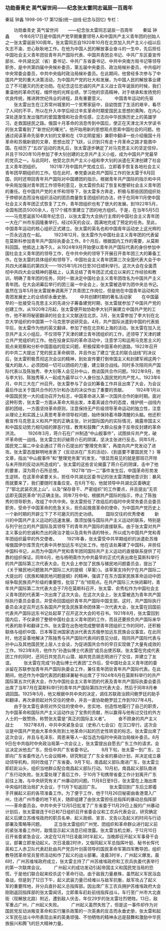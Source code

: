 ### 功勋垂青史  英气留世间——纪念张太雷同志诞辰一百周年
秦延  钟鑫
1998-06-17
第12版(统一战线·纪念与回忆)
专栏：

　　功勋垂青史  英气留世间
　　——纪念张太雷同志诞辰一百周年
　　秦延  钟鑫
　　今年6月17日是中国共产党早期重要领导人和中国共产主义青年团的创始人之一张太雷诞辰100周年。张太雷同志自1920年10月在北京加入共产主义小组以后矢志不渝、忠心耿耿地工作。在他为中国人民的解放事业奋斗的一生中，先后担任中国社会主义青年团驻青年共产国际代表、中国共青团总书记、中共广东区委宣传部长、中共湖北区（省）委书记、中共广东省委书记、中共中央南方局书记等领导职务，是中共第四届中央候补委员，第五届中央委员、政治局候补委员，中共临时中央常委会委员，中共中央临时政治局候补委员。在此期间，他曾经多次参与了中国共产党的重大决策活动，为中国共产党的壮大和发展，为中国人民的解放事业建立了不可磨灭的历史功勋。在纪念这位忠诚的共产主义战士百年诞辰的时候，我们重温他的革命历程，缅怀他的光辉业绩，学习他的崇高精神，对于继承和发扬党的优良传统，推进跨世纪伟业的进程，具有重要意义。
　　中国青年运动的先驱
　　张太雷出生在江苏常州城里的一个贫寒家庭中，自幼饱尝了生活的艰辛，看尽了人间的不平，所以在升入中学后经过辛亥革命时期爱国民主思想的熏陶，在内心深处逐渐生发出强烈的爱国激情和社会责任感，立志向中华民族历史上的英雄学习，走救国拯民之路。俄国十月革命的消息传到中国后，使正在天津北洋大学读书的张太雷看到了“新世纪的曙光”。他开始用新的思想观点思索中国社会的问题。他通过阅读革命先驱李大钊的文章和在《华北明星报》兼职中翻译一些介绍俄国十月革命和苏俄新貌的文章，思想出现了飞跃，认识到只有走十月革命之路才能救中国。在经历了“五四”运动的洗礼后，张太雷逐步确定了对马克思主义的坚定信仰，并且于1920年10月参加了李大钊创建的北京共产主义小组，成为中国共产党最早的党员之一。与此同时，他受北京共产主义小组和李大钊的派遣在天津创建了社会主义青年团组织。
　　1921年7月中国共产党成立后，立即着手恢复各地社会主义青年团早期组织的工作。恰在此时，奉党委派赴共产国际工作的张太雷于8月回国，同时还带回青年共产国际对中国建团的指示。根据青年共产国际的指示和中共中央局加强对青年团工作领导的意见，张太雷担负起了恢复和整顿社会主义青年团的重任。在中国共产党的关怀和领导下，张太雷多方奔走，积极与那些因团组织处于停顿状态而没有组织活动的团员商量恢复团组织的办法，终于在同年11月使中国社会主义青年团正式恢复了工作，青年团组织也有了很大的发展。到1922年5月，全国有团员5000余人，在17个城市里建立了团的地方组织。于是，在当年5月5日——马克思诞辰104周年纪念日，以张太雷为大会执行主席的中国社会主义青年团一大在广州市东园隆重举行。经过6天的会议，圆满地完成了预定的任务。至此，中国青年运动的核心组织正式建立。张太雷的英名也和中国青年运动史上这光辉的一页永远连在一起。
　　1923年12月，张太雷作为中国社会主义青年团的代表留在莫斯科参加青年共产国际执委会工作。8个月后，根据国内工作的需要，从莫斯科回国。他抵达上海不久，从1924年9月开始便以青年共产国际代表的身份参加中国社会主义青年团的领导工作，在中共中央的领导下开展召开青年团三大的筹备工作。在张太雷的具体组织和领导下，中国社会主义青年团第三次全国代表大会于中共四大闭幕后的第四天——1925年1月26日至30日顺利举行。这次大会在全面贯彻中共四大会议精神的基础上，认真总结了青年团正式成立以来的工作经验和教训，明确了青年团的任务，同时一致决定中国社会主义青年团改名为中国共产主义青年团。在大会闭幕后举行的团三届一中全会上，张太雷被选举为团中央总书记。虽然在当年5月张太雷就奉调离开了共青团工作岗位，但是他在中国青年运动和共青团发展史上的业绩却永垂史册。
　　中共创建时期的著名活动家
　　在中国最早的一批接受马克思主义的先进分子筹备建党时期，张太雷就参加了中国共产党的创建工作。从1920年2月起，张太雷便开始协助李大钊开展建立中国共产党的工作，他不断将秘密翻译的社会主义文献送往北京。3月，张太雷参加了李大钊在北京大学组织的中国第一个马克思学说研究会。4月，共产国际派遣到中国的代表抵华后，张太雷作为他的英文翻译，参加了他在北京和上海的活动。张太雷在加入北京共产主义小组后，不仅领导了天津的建立青年团组织的工作，还领导了天津的建立共产党组织的工作。他在投身实际的革命活动中，注意学习和运用马克思主义的观点来观察和分析中国面临的现实问题，积极探索中国革命的道路。1922年召开的中共二大提出了党的民主革命纲领，并且作出了建立“民主的联合战线”的决议后，张太雷积极贯彻这次会议的精神，到处宣传要打倒帝国主义和封建军阀这两个强大的敌人，必须团结一切可以团结的力量，建立联合战线。同时多次陪同共产国际代表以及陈独秀、李大钊等人会见孙中山，商谈国共合作问题。1922年9月，他与李大钊、陈独秀等人一起成为最早以个人身份加入国民党的共产党人。1923年6月，中共三大在广州召开。张太雷参与了会议的筹备工作并且出席了大会，为会议最后作出关于国共合作的方针和办法的决议作出了重要的贡献。
　　1924年1月以中国国民党一大的成功召开为标志，中国革命进入第一次国共合作的新时期。面对这种形势，张太雷一方面从革命大局出发，本着真诚合作的态度，维护统一战线内部的团结，一方面坚持革命原则，注意保持无产阶级领导革命运动的独立性，注意从理论上和实践上认真思考革命领导权问题，始终保持着冷静清醒的头脑。他还积极宣传马克思主义和共产党的正确主张，针对国际国内的实际情况，揭露帝国主义和中国反动势力相勾结的罪恶行径，教育和鼓舞广大群众投身于反帝反封建的革命洪流。
　　1926年3月，蒋介石在广州制造“中山舰事件”，试图排斥共产党，破坏革命统一战线。张太雷立刻识破蒋介石的阴谋，坚决主张进行反击。同年5月，国民党二届二中全会通过了蒋介石提出的“整理党务案”，再度向共产党发动了进攻。张太雷态度鲜明地发表了《反动派在广东的活动》、《到底要不要国民党？》等文章，指出“中山舰事件”和“整理党务案”的发生，“很显而易见的就是那班已开除与未开除的反动派所造成的”。张太雷的这些言论揭露了蒋介石的阴谋，击中了他的要害，深为蒋介石所忌恨。
　　1927年“四一二”事件发生后，中国革命形势发生逆转。在这革命紧要关头，担任中共湖北区委书记的张太雷清醒地意识到：暴风雨就要来了，我们要随时准备应变。在6月下旬，他就领导中共湖北区委确定了“鄂北武装农民上山”，以及“保存骨干、严密组织”的工作要点，并且提出“无农运即无国民革命”的正确主张。同年7月中旬，根据共产国际的指示，停止了陈独秀的领导职务，改组了中共中央。张太雷担任了改组后的临时中央常务委员会委员职务，受命于中国革命的危急关头，担负起挽救革命的使命，为中国共产党历史上一个新时期的开辟立下了不可磨灭的历史功绩。
　　国际交往的优秀使者
　　新兴的中国共产主义运动的迅速发展，亟须加强与国际共产主义运动的联系，特别是与列宁创立的共产国际及其领导下的青年共产国际的直接联系。由于张太雷对共产主义事业的忠诚和杰出的政治才能以及具有外语的特长，所以成为中国共产党和青年团组织最早的外交使者。
　　1921年春，张太雷受中共早期组织的派遣赴苏维埃俄国伊尔库茨克代表中共参加远东书记处工作。他在该处筹建了中国科，并担任中国科书记，从而为中国共产党和青年团同国际共产主义运动的直接联系提供了可靠的组织保证。同年6月，他与杨明斋作为中共最早的正式代表出席在莫斯科举行的共产国际第三次代表大会。在大会上参加了民族与殖民地问题委员会，提出了《关于殖民地问题致共产国际三大的提纲（草案）》。该草案支持列宁在共产国际二大提出的《民族和殖民地问题提纲》的精神，强调了在东方国家民族革命运动中团结争取民族资产阶级的重要性，批驳了“左”倾观点。在共产国际三大快闭幕时，青年共产国际第二次代表大会于7月在莫斯科召开，张太雷、俞秀松作为中国社会主义青年团的代表第一次出席了这次大会。在这次大会上，张太雷被选为青年共产国际执行委员会委员，并受命回国组织青年共产国际中国支部。这时，共产国际执行委员会决定召开远东各国共产党及民族革命团体第一次代表大会，张太雷在回国前代表共产国际远东书记处起草了召开这次大会的号召书。1921年8月，张太雷回到国内后，不仅承担了整顿中国社会主义青年团的工作，而且还要担负共产国际来华代表的助手和翻译工作。张太雷在出色地完成整顿青年团组织工作的同时，还积极联络与组织中国、日本等亚洲国家选派代表去苏俄参加远东民族会议事宜。在此同时，他还妥善地解决了陈独秀与共产国际代表间的意见分歧，陪同共产国际代表与孙中山及其他国民党上层人士会谈，为促进国共合作的早日实现做了大量有成效的工作。1923年8月，他作为“孙逸仙博士代表团”成员出使苏联。张太雷在完成代表团工作的同时，还同日共党员片山潜、越共党员胡志明进行了交往，并建立了友谊。
　　张太雷在完成“孙逸仙博士代表团”工作后，受中国社会主义青年团的委派留在苏联参加青年共产国际执委会工作，兼任青年团驻青年共产国际代表。在此期间，他还作为中国代表团的翻译兼秘书出席了于1924年6月在莫斯科举行的共产国际第五次代表大会，作为中国社会主义青年团的代表及青年共产国际执委会委员出席了当年7月在莫斯科举行的青年共产国际第四次代表大会，然后于同年8月奉调回国。1925年5月，他又根据中共中央的决定，调任苏联政治顾问鲍罗廷的助手和翻译，再次承担起对外交往的使命，并且一直协助鲍罗廷工作到1927年4月。
　　由于张太雷在承担对外交往的使命中，忠实地、创造性地履行了自己的职责，为中国革命和国际共产主义运动作出了宝贵的贡献，所以赢得与他有过交往的外方人士的一致赞扬，称赞张太雷是“真正的国际主义者”。
　　奋不顾身的共产主义战士
　　1927年8月，中共中央紧急会议（史称八七会议）在汉口举行。这次会议是中国共产党由大革命失败到土地革命兴起的历史性转变的标志。张太雷出席了这次会议，并且与毛泽东、周恩来等人一起当选为临时中央政治局候补委员。8月9日在中共临时中央政治局第一次会议上，张太雷提出自愿去广东工作的请求。会议决定派他去广东，担任中共广东省委书记。
　　8月下旬，张太雷一到广东，立即向广东省委传达八七会议精神，研究制定了广东全省的暴动计划，并决定成立暴动领导机构，同时改组了广东省委。9月下旬，南昌起义部队南进广东，张太雷立即赶赴汕头，组织当地群众配合南昌起义部队行动。10月初，南昌起义部队南进广东行动失败。张太雷处理了善后工作，于10月下旬携带省委工作计划离开广东前往上海，与中央研究有关广州暴动的问题。11月8日至9日，张太雷在上海出席中央临时政治局扩大会议，于11月下旬返回广东。
　　张太雷回到广东后立即着手开展起义前的各项准备工作。为了便于工作，他于11月26日秘密由香港潜入广州，住进广州市委的地下机关，随即组建了由张太雷担任总指挥的暴动总指挥部——革命委员会。中共中央于12月5日批准了广东省委于11月29日上报的广州暴动计划后，张太雷接连于6日和7日组织召开省委会议和工农兵代表会议，研究确定起义后建立苏维埃政府的职员名单、起义政纲、宣言、文告以及起义的时间与行动部署及策略等问题。
　　正当张太雷组织广州党、团组织和革命群众进行起义前的紧张准备工作时，敌情显示起义消息已经泄露。张太雷当机立断，于12月10日召开省委紧急会议，决定在12月11日凌晨3时半起义。当晚即召开起义军事骨干会议，部署立即发动起义。次日凌晨2时许，又偕同起义军总指挥叶挺、秘书长恽代英和工人赤卫队代表赶赴由共产党员叶剑英领导的国民革命军第四军教导团，组织教导团革命官兵誓师活动和作了起义的战斗部署。凌晨3时半，广州起义爆发。晨6时，广州苏维埃政府成立，张太雷主持了广州苏维埃政府和工农兵执委代表举行的第一次联席会议。
　　广州起义的成功发动引起帝国主义和国民党当局的恐慌，于是他们联合起来绞杀这个革命行动。由于敌我力量悬殊，虽然起义军民浴血奋战，但是到了12日下午，起义武装力量已经难以与敌军抗衡，敌军攻占了起义军的重要阵地，并分兵直扑起义总指挥部。因出席广东工农兵拥护苏维埃政府大会刚刚返回指挥部的张太雷闻讯，立即乘车赶赴前线指挥战斗。车行至广州市大北直街（现解放北路）附近，遭到敌人伏击，年仅29岁的张太雷壮烈牺牲。13日，敌军重占广州，广州起义失败。
　　广州起义虽然失败了，但是这一事件却作为对国民党反动派叛变革命和实行屠杀政策的一次英勇的反击而永垂史册，张太雷和起义军民在战斗中所表现出来的英勇顽强、不怕牺牲的精神永远是鼓舞和激励中华民族振兴和腾飞的巨大精神力量。
